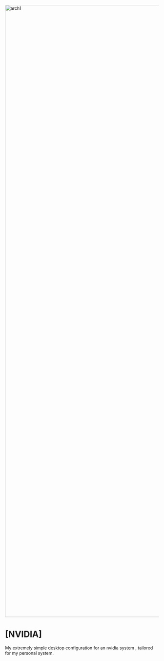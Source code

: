 <img width="3200" height="2000" alt="arch1" src="https://github.com/user-attachments/assets/7e1f07ee-f101-4ac4-a133-66fb8bc71670" />

# [NVIDIA]
My extremely simple desktop configuration for an nvidia system , tailored for my personal system. 
